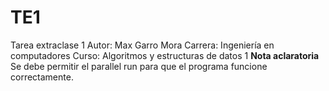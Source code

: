 # TE1
Tarea extraclase 1
Autor: Max Garro Mora
Carrera: Ingeniería en computadores
Curso: Algoritmos y estructuras de datos 1
****Nota aclaratoria****
Se debe permitir el parallel run para que el programa funcione correctamente.
